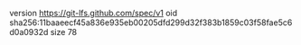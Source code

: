 version https://git-lfs.github.com/spec/v1
oid sha256:11baaeecf45a836e935eb00205dfd299d32f383b1859c03f58fae5c6d0a0932d
size 78
